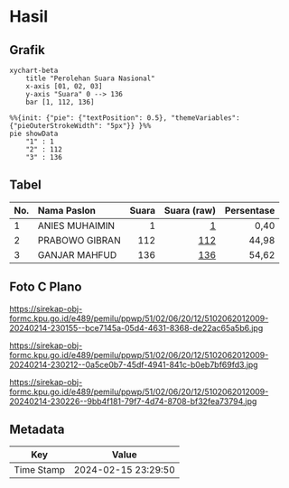 # Hasil

## Grafik

```mermaid
xychart-beta
    title "Perolehan Suara Nasional"
    x-axis [01, 02, 03]
    y-axis "Suara" 0 --> 136
    bar [1, 112, 136]
```

```mermaid
%%{init: {"pie": {"textPosition": 0.5}, "themeVariables": {"pieOuterStrokeWidth": "5px"}} }%%
pie showData
    "1" : 1
    "2" : 112
    "3" : 136
```

## Tabel

| No. | Nama Paslon    | Suara | Suara (raw) | Persentase |
|:--- |:-------------- | -----:| -----------:| ----------:|
| 1   | ANIES MUHAIMIN | 1     | [1][p-1]    | 0,40       |
| 2   | PRABOWO GIBRAN | 112   | [112][p-2]  | 44,98      |
| 3   | GANJAR MAHFUD  | 136   | [136][p-3]  | 54,62      |


[p-1]: https://github.com/gigit-pemilu/pemilu-2024/blob/main/pilpres/hitung-suara/sub/51-bali/sub/02-tabanan/sub/06-kediri/sub/2012-pejaten/sub/009-tps/sub/paslon-1.txt
[p-2]: https://github.com/gigit-pemilu/pemilu-2024/blob/main/pilpres/hitung-suara/sub/51-bali/sub/02-tabanan/sub/06-kediri/sub/2012-pejaten/sub/009-tps/sub/paslon-2.txt
[p-3]: https://github.com/gigit-pemilu/pemilu-2024/blob/main/pilpres/hitung-suara/sub/51-bali/sub/02-tabanan/sub/06-kediri/sub/2012-pejaten/sub/009-tps/sub/paslon-3.txt

## Foto C Plano

https://sirekap-obj-formc.kpu.go.id/e489/pemilu/ppwp/51/02/06/20/12/5102062012009-20240214-230155--bce7145a-05d4-4631-8368-de22ac65a5b6.jpg

https://sirekap-obj-formc.kpu.go.id/e489/pemilu/ppwp/51/02/06/20/12/5102062012009-20240214-230212--0a5ce0b7-45df-4941-841c-b0eb7bf69fd3.jpg

https://sirekap-obj-formc.kpu.go.id/e489/pemilu/ppwp/51/02/06/20/12/5102062012009-20240214-230226--9bb4f181-79f7-4d74-8708-bf32fea73794.jpg


## Metadata

| Key        | Value               |
| ---------- | ------------------- |
| Time Stamp | 2024-02-15 23:29:50 |



